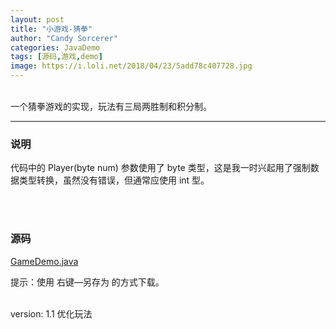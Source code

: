 ```yaml
---
layout: post
title: "小游戏-猜拳"
author: "Candy Sorcerer"
categories: JavaDemo
tags: [源码,游戏,demo]
image: https://i.loli.net/2018/04/23/5add78c407728.jpg
---
```


<br>
一个猜拳游戏的实现，玩法有三局两胜制和积分制。
  
<br>
  
***

### 说明

代码中的 Player(byte num) 参数使用了 byte 类型，这是我一时兴起用了强制数据类型转换，虽然没有错误，但通常应使用 int 型。
  
<br><br>
  
### 源码
 
<line>
<a href="{{ site.github.url }}/assets/code-java/GameDemo.java">GameDemo.java</a>
</line>

提示：使用 右键—另存为 的方式下载。
  
<br>
version: 1.1 优化玩法

<br><br><br>

